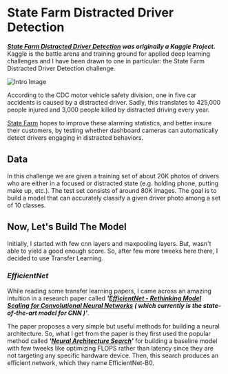 # State Farm Distracted Driver Detection

***[State Farm Distracted Driver Detection](https://www.kaggle.com/c/state-farm-distracted-driver-detection/overview) was originally a Kaggle Project.***</br>
Kaggle is the battle arena and training ground for applied deep learning challenges and I have been drawn to one in particular: the State Farm Distracted Driver Detection challenge.

![Intro Image](https://storage.googleapis.com/kaggle-competitions/kaggle/5048/media/drivers_statefarm.png)

According to the CDC motor vehicle safety division, one in five car accidents is caused by a distracted driver. Sadly, this translates to 425,000 people injured and 3,000 people killed by distracted driving every year.

[State Farm](https://www.statefarm.com) hopes to improve these alarming statistics, and better insure their customers, by testing whether dashboard cameras can automatically detect drivers engaging in distracted behaviors.

## Data
In this challenge we are given a training set of about 20K photos of drivers who are either in a focused or distracted state (e.g. holding phone, putting make up, etc.). The test set consists of around 80K images. The goal is to build a model that can accurately classify a given driver photo among a set of 10 classes.

## Now, Let's Build The Model
Initially, I started with few cnn layers and maxpooling layers. But, wasn't able to yield a good enough score. So, after few more tweeks here there, I decided to use Transfer Learning.

### ***EfficientNet***
While reading some transfer learning papers, I came across an amazing intuition in a research paper called ***'[EfficientNet - Rethinking Model Scaling for Convolutional Neural Networks](http://proceedings.mlr.press/v97/tan19a/tan19a.pdf) ( which currently is the state-of-the-art model for CNN )'***.

The paper proposes a very simple but useful methods for building a neural architecture. So, what I get from the paper is they first used the popular method called ***'[Neural Architecture Search](https://arxiv.org/pdf/2005.11074.pdf)'*** for building a baseline model with few tweeks like optimizing FLOPS rather than latency since they are not targeting any specific hardware device. Then, this search produces an efficient network, which they name EfficientNet-B0.


